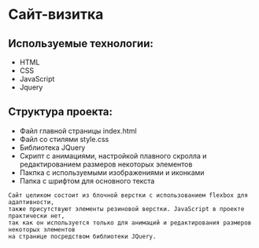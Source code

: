 # Сайт-визитка

## Используемые технологии:
* HTML
* CSS
* JavaScript
* Jquery
## Структура проекта:
* Файл главной страницы index.html
* Файл со стилями style.css
* Библиотека JQuery
* Скрипт с анимациями, настройкой плавного скролла и редактированием размеров некоторых элементов
* Пакпка с используемыми изображениями и иконками
* Папка с шрифтом для основного текста
```
Сайт целиком состоит из блочной верстки с использованием flexbox для адаптивности,
также присутствуют элементы резиновой верстки. JavaScript в проекте практически нет,
так как он используется только для анимаций и редактирования размеров некоторых элементов
на странице посредством библиотеки JQuery.
```

